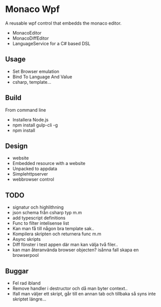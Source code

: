 ﻿# Monaco Wpf
A reusable wpf control that embedds the monaco editor. 
- MonacoEditor 
- MonacoDiffEditor
- LanguageService for a C# based DSL

## Usage
- Set Browser emulation
- Bind To Language And Value
- csharp, template...

## Build
From command line
- Installera Node.js
- npm install gulp-cli -g
- npm install

## Design
- website
- Embedded resource with a website
- Unpacked to appdata
- Simplehttpserver
- webbrowser control

## TODO
- signatur och highlithning
- json schema från csharp typ m.m
- add typescript definitions
- Func to filter intelisense list
- Kan man få till någon bra template sak..
- Kompilera skripten och returnera func m.m
- Async skripts
- Diff fönster i test appen där man kan välja två filer..
- kan man återanvända browser objecten? isånna fall skapa en browserpool

## Buggar
- Fel rad ibland
- Remove handler i destructor och då man byter context..
- Ifall man väljer ett skript, går till en annan tab och tillbaka så syns inte skriptet längre…

